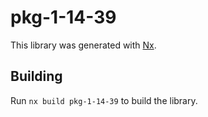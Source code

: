 # pkg-1-14-39

This library was generated with [Nx](https://nx.dev).

## Building

Run `nx build pkg-1-14-39` to build the library.
